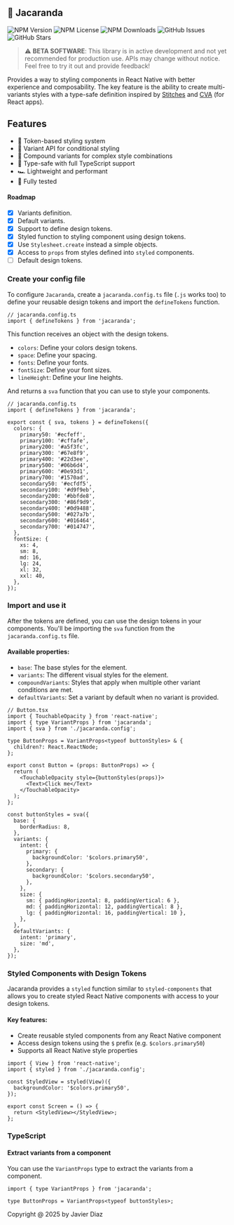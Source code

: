 ## 🌸 Jacaranda

![NPM Version](https://img.shields.io/npm/v/jacaranda?style=flat)
![NPM License](https://img.shields.io/npm/l/jacaranda?style=flat)
![NPM Downloads](https://img.shields.io/npm/dt/jacaranda?style=flat)
![GitHub Issues](https://img.shields.io/github/issues/coderdiaz/jacaranda?style=flat)
![GitHub Stars](https://img.shields.io/github/stars/coderdiaz/jacaranda?style=flat)

> ⚠️ **BETA SOFTWARE**: This library is in active development and not yet recommended for production use. APIs may change without notice. Feel free to try it out and provide feedback!

Provides a way to styling components in React Native with better experience and composability. The key feature is the ability to create multi-variants styles with a type-safe definition inspired by [Stitches](https://stitches.dev/docs/variants) and [CVA](https://cva.style/docs/getting-started/variants) (for React apps).

## Features

- 🎨 Token-based styling system
- 🧩 Variant API for conditional styling
- 🔄 Compound variants for complex style combinations
- 🧠 Type-safe with full TypeScript support
- 🏎️ Lightweight and performant
- 🧪 Fully tested

#### Roadmap

- [x] Variants definition.
- [x] Default variants.
- [x] Support to define design tokens.
- [x] Styled function to styling component using design tokens.
- [x] Use `Stylesheet.create` instead a simple objects.
- [x] Access to `props` from styles defined into `styled` components.
- [ ] Default design tokens.

### Create your config file

To configure `Jacaranda`, create a `jacaranda.config.ts` file (`.js` works too) to define your reusable design tokens and import the `defineTokens` function.

```tsx
// jacaranda.config.ts
import { defineTokens } from 'jacaranda';
```

This function receives an object with the design tokens.

- `colors`: Define your colors design tokens.
- `space`: Define your spacing.
- `fonts`: Define your fonts.
- `fontSize`: Define your font sizes.
- `lineHeight`: Define your line heights.

And returns a `sva` function that you can use to style your components.

```tsx
// jacaranda.config.ts
import { defineTokens } from 'jacaranda';

export const { sva, tokens } = defineTokens({
  colors: {
    primary50: '#ecfeff',
    primary100: '#cffafe',
    primary200: '#a5f3fc',
    primary300: '#67e8f9',
    primary400: '#22d3ee',
    primary500: '#06b6d4',
    primary600: '#0e93d1',
    primary700: '#1570ad',
    secondary50: '#ecfdf5',
    secondary100: '#d9f9eb',
    secondary200: '#bbfde8',
    secondary300: '#86f9d9',
    secondary400: '#0d9488',
    secondary500: '#027a7b',
    secondary600: '#016464',
    secondary700: '#014747',
  },
  fontSize: {
    xs: 4,
    sm: 8,
    md: 16,
    lg: 24,
    xl: 32,
    xxl: 40,
  },
});
```

### Import and use it

After the tokens are defined, you can use the design tokens in your components. You'll be importing the `sva` function from the `jacaranda.config.ts` file.

#### Available properties:

- `base`: The base styles for the element.
- `variants`: The different visual styles for the element.
- `compoundVariants`: Styles that apply when multiple other variant conditions are met.
- `defaultVariants`: Set a variant by default when no variant is provided.

```tsx
// Button.tsx
import { TouchableOpacity } from 'react-native';
import { type VariantProps } from 'jacaranda';
import { sva } from './jacaranda.config';

type ButtonProps = VariantProps<typeof buttonStyles> & {
  children?: React.ReactNode;
};

export const Button = (props: ButtonProps) => {
  return (
    <TouchableOpacity style={buttonStyles(props)}>
      <Text>Click me</Text>
    </TouchableOpacity>
  );
};

const buttonStyles = sva({
  base: {
    borderRadius: 8,
  },
  variants: {
    intent: {
      primary: {
        backgroundColor: '$colors.primary50',
      },
      secondary: {
        backgroundColor: '$colors.secondary50',
      },
    },
    size: {
      sm: { paddingHorizontal: 8, paddingVertical: 6 },
      md: { paddingHorizontal: 12, paddingVertical: 8 },
      lg: { paddingHorizontal: 16, paddingVertical: 10 },
    },
  },
  defaultVariants: {
    intent: 'primary',
    size: 'md',
  },
});
```

### Styled Components with Design Tokens

Jacaranda provides a `styled` function similar to `styled-components` that allows you to create styled React Native components with access to your design tokens.

#### Key features:

- Create reusable styled components from any React Native component
- Access design tokens using the `$` prefix (e.g. `$colors.primary50`)
- Supports all React Native style properties

```tsx
import { View } from 'react-native';
import { styled } from './jacaranda.config';

const StyledView = styled(View)({
  backgroundColor: '$colors.primary50',
});

export const Screen = () => {
  return <StyledView></StyledView>;
};
```

### TypeScript

#### Extract variants from a component

You can use the `VariantProps` type to extract the variants from a component.

```tsx
import { type VariantProps } from 'jacaranda';

type ButtonProps = VariantProps<typeof buttonStyles>;
```

Copyright @ 2025 by Javier Diaz
